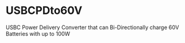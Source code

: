# USBCPDto60V
USBC Power Delivery Converter that can Bi-Directionally charge 60V Batteries with up to 100W
